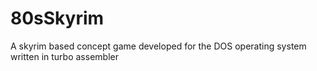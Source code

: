 # 80sSkyrim
A skyrim based concept game developed for the DOS operating system written in turbo assembler
